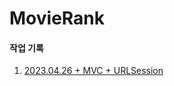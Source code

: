 # MovieRank

#### 작업 기록

1. [2023.04.26 + MVC + URLSession](https://velog.io/@hii5074/MovieRank-App1-URLSession)
